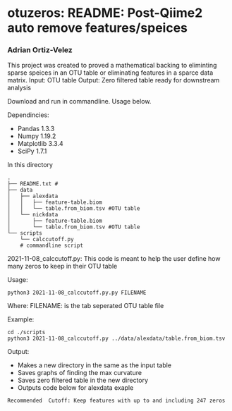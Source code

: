 # otuzeros: README: Post-Qiime2 auto remove features/speices
### Adrian Ortiz-Velez


This project was created to proved a mathematical backing to eliminting sparse speices 
in an OTU table or eliminating features in a sparce data matrix. 
Input: OTU table
Output: Zero filtered table ready for downstream analysis

Download and run in commandline. Usage below.

Dependincies:
 * Pandas 1.3.3
 * Numpy 1.19.2
 * Matplotlib 3.3.4
 * SciPy 1.7.1

In this directory 
```
.
├── README.txt #
├── data
│   ├── alexdata
│   │   ├── feature-table.biom
│   │   └── table.from_biom.tsv #OTU table
│   └── nickdata
│       ├── feature-table.biom
│       └── table.from_biom.tsv #OTU table
└── scripts
    └── calccutoff.py   
	# commandline script
```


2021-11-08_calccutoff.py: This code is meant to help the user define how many zeros to keep 
		    in their OTU table 

Usage:

	python3 2021-11-08_calccutoff.py.py FILENAME 

Where:
	FILENAME: is the tab seperated OTU table file 

Example:

	cd ./scripts
	python3 2021-11-08_calccutoff.py ../data/alexdata/table.from_biom.tsv 
Output:
* Makes a new directory in the same as the input table
* Saves graphs of finding the max curvature
* Saves zero filtered table in the new directory
* Outputs code below for alexdata exaple
```
Recommended  Cutoff: Keep features with up to and including 247 zeros	
```

